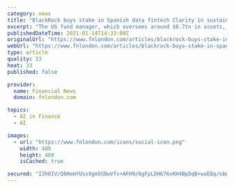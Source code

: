 ```yaml
---
category: news
title: "BlackRock buys stake in Spanish data fintech Clarity in sustainable analytics push"
excerpt: "The US fund manager, which oversees around $8.7tn in assets, partnered with Clarity AI and will integrate data and machine learning led analytics with Aladdin"
publishedDateTime: 2021-01-14T14:33:00Z
originalUrl: "https://www.fnlondon.com/articles/blackrock-buys-stake-in-spanish-data-fintech-clarity-in-sustainable-analytics-push-20210114"
webUrl: "https://www.fnlondon.com/articles/blackrock-buys-stake-in-spanish-data-fintech-clarity-in-sustainable-analytics-push-20210114"
type: article
quality: 33
heat: 33
published: false

provider:
  name: Financial News
  domain: fnlondon.com

topics:
  - AI in Finance
  - AI

images:
  - url: "https://www.fnlondon.com/icons/social-icon.png"
    width: 400
    height: 400
    isCached: true

secured: "I3h0IV/Q6HemYUssXgm5G8wVfx+AFH9/6gFpLDH676xKH4BpDqB+waEQq/obWBeQoKkVVKkzz9RpZyrXlJdF6MLul3gwpVI1K/QM4LHIkkoiEsAe2OWA6E/3j8SNFkzRyyNREMX3RY1fSl7yazjBiq+VsHRlHl+NqC7IwQf4Qw3ara2tFd+kaNeTx/kjQnoiAxINHtdF5cFVxfcGVMQUNLgq8kzY5MJJNMk9XMHsV/08sbCmXg2aKwCroybN7cEjmHpx/3h8bN4H8RB1zdh8f6U31iuV7zh5dtxO3wqXJzK+81Fgywqp/KITZ2eebAv6e1mjsE+Uq303F9qw3B+rOtMH+Lc8PKz/dlD1L9fESI4=;1J2J20AMEJUbhVLKowmLsQ=="
---
```


